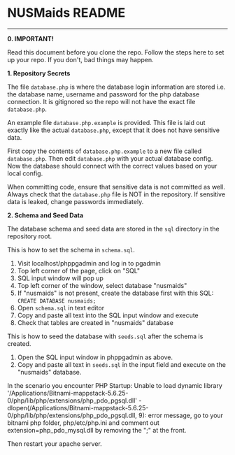 # NUSMaids README
---

**0. IMPORTANT!**

Read this document before you clone the repo. Follow the steps here to set up your repo. If you don't, bad things may happen.

**1. Repository Secrets**

The file `database.php` is where the database login information are stored i.e. the database name, username and password for the php database connection. It is gitignored so the repo will not have the exact file `database.php`. 

An example file `database.php.example` is provided. This file is laid out exactly like the actual `database.php`, except that it does not have sensitive data.

First copy the contents of `database.php.example` to a new file called `database.php`. Then edit `database.php` with your actual database config. Now the database should connect with the correct values based on your local config.

When committing code, ensure that sensitive data is not committed as well. Always check that the `database.php` file is NOT in the repository. If sensitive data is leaked, change passwords immediately.


**2. Schema and Seed Data**

The database schema and seed data are stored in the `sql` directory in the repository root.

This is how to set the schema in `schema.sql`.

1. Visit localhost/phppgadmin and log in to pgadmin
2. Top left corner of the page, click on "SQL"
3. SQL input window will pop up
4. Top left corner of the window, select database "nusmaids"
5. If "nusmaids" is not present, create the database first with this SQL: `CREATE DATABASE nusmaids;`
6. Open `schema.sql` in text editor
7. Copy and paste all text into the SQL input window and execute
8. Check that tables are created in "nusmaids" database

This is how to seed the database with `seeds.sql` after the schema is created.

1. Open the SQL input window in phppgadmin as above.
2. Copy and paste all text in `seeds.sql` in the input field and execute on the "nusmaids" database.

In the scenario you encounter PHP Startup: Unable to load dynamic library '/Applications/Bitnami-mappstack-5.6.25-0/php/lib/php/extensions/php_pdo_pgsql.dll' - dlopen(/Applications/Bitnami-mappstack-5.6.25-0/php/lib/php/extensions/php_pdo_pgsql.dll, 9): error message, go to your bitnami php folder, php/etc/php.ini and comment out extension=php_pdo_mysql.dll by removing the ";" at the front.

Then restart your apache server.